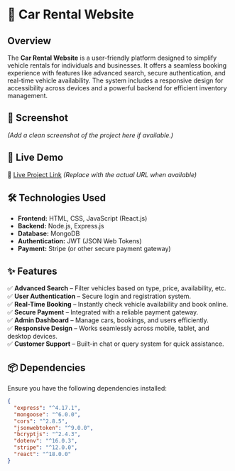 # 🚗 Car Rental Website  

## Overview  
The **Car Rental Website** is a user-friendly platform designed to simplify vehicle rentals for individuals and businesses. It offers a seamless booking experience with features like advanced search, secure authentication, and real-time vehicle availability. The system includes a responsive design for accessibility across devices and a powerful backend for efficient inventory management.  

## 📸 Screenshot  
*(Add a clean screenshot of the project here if available.)*  

## 🚀 Live Demo  
🔗 [Live Project Link](#) *(Replace with the actual URL when available)*  

## 🛠 Technologies Used  
- **Frontend:** HTML, CSS, JavaScript (React.js)  
- **Backend:** Node.js, Express.js  
- **Database:** MongoDB  
- **Authentication:** JWT (JSON Web Tokens)  
- **Payment:** Stripe (or other secure payment gateway)  

## ✨ Features  
✅ **Advanced Search** – Filter vehicles based on type, price, availability, etc.  
✅ **User Authentication** – Secure login and registration system.  
✅ **Real-Time Booking** – Instantly check vehicle availability and book online.  
✅ **Secure Payment** – Integrated with a reliable payment gateway.  
✅ **Admin Dashboard** – Manage cars, bookings, and users efficiently.  
✅ **Responsive Design** – Works seamlessly across mobile, tablet, and desktop devices.  
✅ **Customer Support** – Built-in chat or query system for quick assistance.  

## 📦 Dependencies  
Ensure you have the following dependencies installed:  

```json
{
  "express": "^4.17.1",
  "mongoose": "^6.0.0",
  "cors": "^2.8.5",
  "jsonwebtoken": "^9.0.0",
  "bcryptjs": "^2.4.3",
  "dotenv": "^16.0.3",
  "stripe": "^12.0.0",
  "react": "^18.0.0"
}
